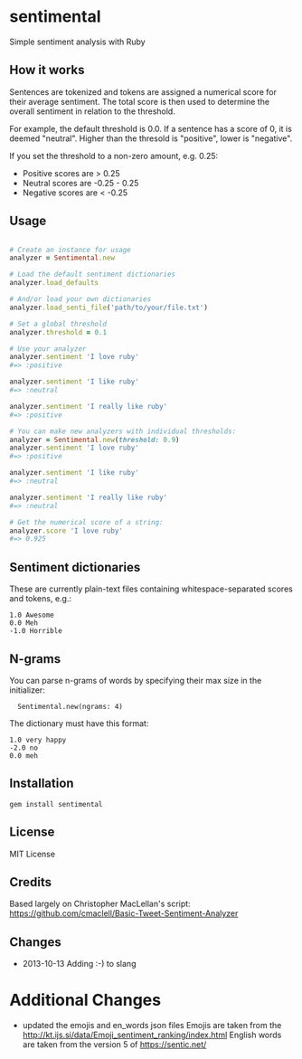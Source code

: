 # sentimental

Simple sentiment analysis with Ruby

## How it works

Sentences are tokenized and tokens are assigned a numerical score
for their average sentiment.  The total score is then used to
determine the overall sentiment in relation to the threshold.

For example, the default threshold is 0.0.  If a sentence has
a score of 0, it is deemed "neutral".  Higher than the thresold
is "positive", lower is "negative".

If you set the threshold to a non-zero amount, e.g. 0.25:

- Positive scores are > 0.25
- Neutral scores are -0.25 - 0.25
- Negative scores are < -0.25


## Usage

```ruby

# Create an instance for usage
analyzer = Sentimental.new

# Load the default sentiment dictionaries
analyzer.load_defaults

# And/or load your own dictionaries
analyzer.load_senti_file('path/to/your/file.txt')

# Set a global threshold
analyzer.threshold = 0.1

# Use your analyzer
analyzer.sentiment 'I love ruby'
#=> :positive

analyzer.sentiment 'I like ruby'
#=> :neutral

analyzer.sentiment 'I really like ruby'
#=> :positive

# You can make new analyzers with individual thresholds:
analyzer = Sentimental.new(threshold: 0.9)
analyzer.sentiment 'I love ruby'
#=> :positive

analyzer.sentiment 'I like ruby'
#=> :neutral

analyzer.sentiment 'I really like ruby'
#=> :neutral

# Get the numerical score of a string:
analyzer.score 'I love ruby'
#=> 0.925

```

## Sentiment dictionaries

These are currently plain-text files containing whitespace-separated
scores and tokens, e.g.:

    1.0 Awesome
    0.0 Meh
    -1.0 Horrible

## N-grams

You can parse n-grams of words by specifying their max size in the initializer:
```
  Sentimental.new(ngrams: 4)
```

The dictionary must have this format:

    1.0 very happy
    -2.0 no
    0.0 meh

## Installation

    gem install sentimental

## License

MIT License

## Credits

Based largely on Christopher MacLellan's script:
https://github.com/cmaclell/Basic-Tweet-Sentiment-Analyzer

## Changes
- 2013-10-13 Adding :-) to slang

# Additional Changes
- updated the emojis and en_words json files
Emojis are taken from the http://kt.ijs.si/data/Emoji_sentiment_ranking/index.html
English words are taken from the version 5 of https://sentic.net/

